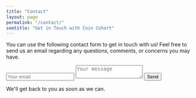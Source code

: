 ```yaml
---
title: "Contact"
layout: page
permalink: "/contact/"
seotitle: "Get in Touch with Coin Cohort"
---
```


You can use the following contact form to get in touch with us! Feel free to send us an email regarding any questions, comments, or concerns you may have.

<form class="contact" method="POST" action="https://formspree.io/admin@coincohort.com">
  <input type="email" name="email" placeholder="Your email">
  <textarea name="message" placeholder="Your message"></textarea>
  <button type="submit">Send</button>
</form>

We'll get back to you as soon as we can.  